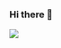 ### Hi there 👋

<picture>
<source
  srcset="https://github-readme-stats.vercel.app/api?username=emerson-develcode&show_icons=true&theme=dark"
  media="(prefers-color-scheme: dark)"
/>
<source
  srcset="https://github-readme-stats.vercel.app/api?username=emerson-develcode&show_icons=true"
  media="(prefers-color-scheme: light), (prefers-color-scheme: no-preference)"
/>
<img src="https://github-readme-stats.vercel.app/api?username=emerson-develcode&show_icons=true" />
</picture>
